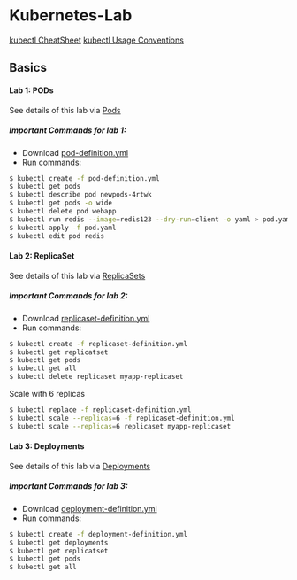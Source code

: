 # Kubernetes-Lab

[kubectl CheatSheet](https://kubernetes.io/docs/reference/kubectl/cheatsheet/)
[kubectl Usage Conventions](https://kubernetes.io/docs/reference/kubectl/conventions/)

## Basics
#### Lab 1: PODs
See details of this lab via [Pods](https://github.com/juliehub/Kubernetes-Lab/blob/master/Lab1-Pods.md)
##### Important Commands for lab 1:
  - Download [pod-definition.yml](https://github.com/juliehub/Kubernetes-Lab/blob/master/pod-definition.yml)
  - Run commands:
  ```bash
  $ kubectl create -f pod-definition.yml
  $ kubectl get pods
  $ kubectl describe pod newpods-4rtwk 
  $ kubectl get pods -o wide
  $ kubectl delete pod webapp
  $ kubectl run redis --image=redis123 --dry-run=client -o yaml > pod.yaml
  $ kubectl apply -f pod.yaml
  $ kubectl edit pod redis
  ```
#### Lab 2: ReplicaSet
See details of this lab via [ReplicaSets](https://github.com/juliehub/Kubernetes-Lab/blob/master/Lab2-ReplicaSets.md)
##### Important Commands for lab 2:
  - Download [replicaset-definition.yml](https://github.com/juliehub/Kubernetes-Lab/blob/master/replicaset-definition.yml)
  - Run commands:
  ```bash
  $ kubectl create -f replicaset-definition.yml
  $ kubectl get replicatset
  $ kubectl get pods
  $ kubectl get all
  $ kubectl delete replicaset myapp-replicaset
  ```
  Scale with 6 replicas
  ```bash
  $ kubectl replace -f replicaset-definition.yml
  $ kubectl scale --replicas=6 -f replicaset-definition.yml
  $ kubectl scale --replicas=6 replicaset myapp-replicaset
  ```
#### Lab 3: Deployments
See details of this lab via [Deployments](https://github.com/juliehub/Kubernetes-Lab/blob/master/Lab3-Deployments.md)
##### Important Commands for lab 3:
  - Download [deployment-definition.yml](https://github.com/juliehub/Kubernetes-Lab/blob/master/deployment-definition.yml)
  - Run commands:
  ```bash
  $ kubectl create -f deployment-definition.yml
  $ kubectl get deployments
  $ kubectl get replicatset
  $ kubectl get pods
  $ kubectl get all
  ```






